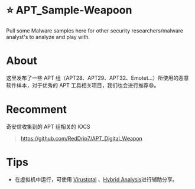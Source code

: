 # :star: APT_Sample-Weapoon
Pull some Malware samples here for other security researchers/malware analyst's to analyze and play with.


# About

这里发布了一些 APT 组（APT28、APT29、APT32、Emotet...）所使用的恶意软件样本，对于优秀的 APT 工具相关项目，我们也会进行推荐:smile:。

# Recomment
奇安信收集到的 APT 组相关的 IOCS

> https://github.com/RedDrip7/APT_Digital_Weapon

# Tips

- 在虚拟机中运行，可使用 [Virustotal](https://www.virustotal.com/) 、[Hybrid Analysis](https://habo.qq.com/)进行辅助分享。

